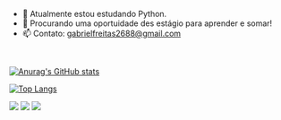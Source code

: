 
- 🌱 Atualmente estou estudando Python.
- 👯 Procurando uma oportuidade des estágio para aprender e somar!
- 📫 Contato: gabrielfreitas2688@gmail.com


<br>
<div>

[![Anurag's GitHub stats](https://github-readme-stats.vercel.app/api?username=gabrielfreitas2688&show_icons=true&theme=tokyonight)](https://github.com/gabrielfreitas2688/github-readme-stats) 

[![Top Langs](https://github-readme-stats.vercel.app/api/top-langs/?username=gabrielfreitas2688&layout=compactshow_icons=true&theme=tokyonight)](https://github.com/anuraghazra/github-readme-stats)

<div> 
 
  <a href = "mailto:gabrielfreitas2688@gmail.com"><img src="https://img.shields.io/badge/-Gmail-%23333?style=for-the-badge&logo=gmail&logoColor=white" target="_blank"></a>
  <a href="https://www.linkedin.com/in/gabriel-freitas-660004193/" target="_blank"><img src="https://img.shields.io/badge/-LinkedIn-%230077B5?style=for-the-badge&logo=linkedin&logoColor=white" target="_blank"></a> 
  <a href="https://www.instagram.com/crroww" target="_blank"><img src="https://img.shields.io/badge/-Instagram-%23E4405F?style=for-the-badge&logo=instagram&logoColor=white" target="_blank"></a>
  
</div>

